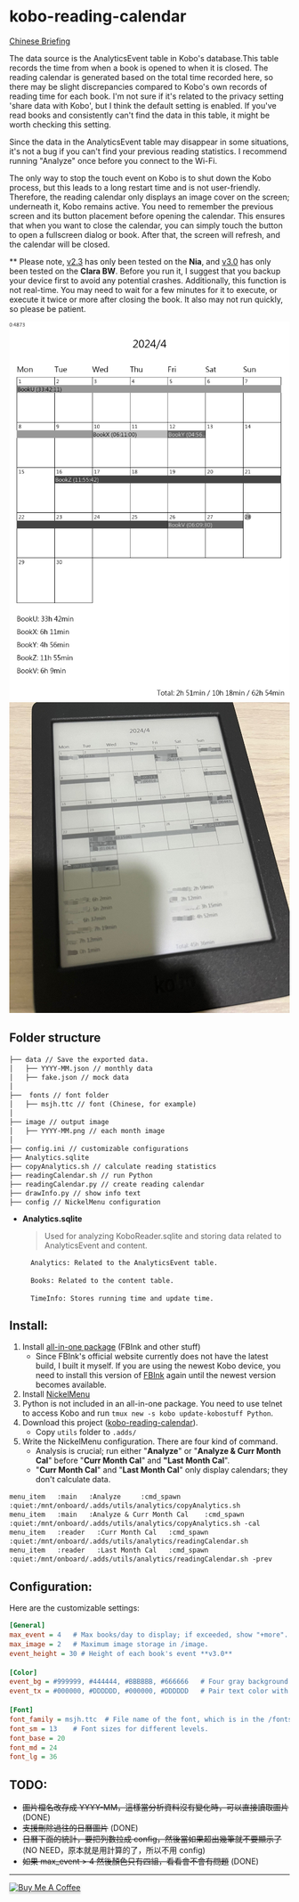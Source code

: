 # kobo-reading-calendar

[Chinese Briefing](https://medium.com/@hsuan9522/kobo-reading-calendar-a49f3379935b)

The data source is the AnalyticsEvent table in Kobo's database.This table records the time from when a book is opened to when it is closed. The reading calendar is generated based on the total time recorded here, so there may be slight discrepancies compared to Kobo's own records of reading time for each book.
I'm not sure if it's related to the privacy setting 'share data with Kobo', but I think the default setting is enabled. If you've read books and consistently can't find the data in this table, it might be worth checking this setting.

Since the data in the AnalyticsEvent table may disappear in some situations, it's not a bug if you can't find your previous reading statistics.
I recommend running "Analyze" once before you connect to the Wi-Fi.

The only way to stop the touch event on Kobo is to shut down the Kobo process, but this leads to a long restart time and is not user-friendly. Therefore, the reading calendar only displays an image cover on the screen; underneath it, Kobo remains active. You need to remember the previous screen and its button placement before opening the calendar. This ensures that when you want to close the calendar, you can simply touch the button to open a fullscreen dialog or book. After that, the screen will refresh, and the calendar will be closed.

** Please note, [v2.3](https://github.com/hsuan9522/kobo-reading-calendar/releases/tag/v2.3) has only been tested on the **Nia**, and [v3.0](https://github.com/hsuan9522/kobo-reading-calendar/releases/tag/v3.0) has only been tested on the **Clara BW**.
Before you run it, I suggest that you backup your device first to avoid any potential crashes. Additionally, this function is not real-time. You may need to wait for a few minutes for it to execute, or execute it twice or more after closing the book. It also may not run quickly, so please be patient.

![example](https://raw.githubusercontent.com/hsuan9522/kobo-reading-calendar/master/image/2024-03.png)
![real on kobo](https://github.com/hsuan9522/kobo-reading-calendar/blob/master/image/real.jpg)

## Folder structure
```
├── data // Save the exported data.
│   ├── YYYY-MM.json // monthly data
│   ├── fake.json // mock data
│  
├──  fonts // font folder
│   ├── msjh.ttc // font (Chinese, for example)
│  
├── image // output image
│   ├── YYYY-MM.png // each month image
│ 
├── config.ini // customizable configurations
├── Analytics.sqlite
├── copyAnalytics.sh // calculate reading statistics
├── readingCalendar.sh // run Python
├── readingCalendar.py // create reading calendar
├── drawInfo.py // show info text
├── config // NickelMenu configuration
```


* **Analytics.sqlite**
    > Used for analyzing KoboReader.sqlite and storing data related to AnalyticsEvent and content.

        Analytics: Related to the AnalyticsEvent table.
        
        Books: Related to the content table.

        TimeInfo: Stores running time and update time.

## Install:
1. Install [all-in-one package](https://www.mobileread.com/forums/showthread.php?t=254214) (FBInk and other stuff)
    * Since FBInk's official website currently does not have the latest build, I built it myself. If you are using the newest Kobo device, you need to install this version of [FBInk](https://github.com/hsuan9522/kobo-reading-calendar/raw/feature/kobo-clara-bw/KoboRoot.tgz) again until the newest version becomes available.
2. Install [NickelMenu](https://pgaskin.net/NickelMenu/)
3. Python is not included in an all-in-one package. You need to use telnet to access Kobo and run `tmux new -s kobo update-kobostuff Python`.
4. Download this project ([kobo-reading-calendar](https://github.com/hsuan9522/kobo-reading-calendar/releases)).
	*  Copy `utils` folder to `.adds/`
5. Write the NickelMenu configuration. There are four kind of command.
    * Analysis is crucial; run either "**Analyze**" or "**Analyze & Curr Month Cal**" before "**Curr Month Cal**" and **"Last Month Cal**".
    * "**Curr Month Cal**" and "**Last Month Cal**" only display calendars; they don't calculate data.
```
menu_item   :main   :Analyze     :cmd_spawn      :quiet:/mnt/onboard/.adds/utils/analytics/copyAnalytics.sh   
menu_item   :main   :Analyze & Curr Month Cal    :cmd_spawn      :quiet:/mnt/onboard/.adds/utils/analytics/copyAnalytics.sh -cal
menu_item   :reader   :Curr Month Cal   :cmd_spawn  :quiet:/mnt/onboard/.adds/utils/analytics/readingCalendar.sh
menu_item   :reader   :Last Month Cal   :cmd_spawn  :quiet:/mnt/onboard/.adds/utils/analytics/readingCalendar.sh -prev
```

## Configuration:
Here are the customizable settings:

```ini
[General]
max_event = 4	# Max books/day to display; if exceeded, show "+more".
max_image = 2   # Maximum image storage in /image.
event_height = 30 # Height of each book's event **v3.0**

[Color]
event_bg = #999999, #444444, #BBBBBB, #666666	# Four gray background for events.
event_tx = #000000, #DDDDDD, #000000, #DDDDDD	# Pair text color with event_bg, e.g., #999999 background with #000000 text.

[Font]
font_family = msjh.ttc	# File name of the font, which is in the /fonts folder.
font_sm = 13	# Font sizes for different levels.
font_base = 20
font_md = 24
font_lg = 36
```

## TODO:
* ~~圖片檔名改存成 YYYY-MM，這樣當分析資料沒有變化時，可以直接讀取圖片~~ (DONE)
* ~~支援刪除過往的日曆圖片~~ (DONE)
* ~~日曆下面的統計，要把列數拉成 config，然後當如果超出幾筆就不要顯示了~~ (NO NEED，原本就是用計算的了，所以不用 config)
* ~~如果 max_event > 4 然後顏色只有四組，看看會不會有問題~~ (DONE)


---

<a href="https://www.buymeacoffee.com/hsuan" target="_blank"><img src="https://cdn.buymeacoffee.com/buttons/v2/default-yellow.png" alt="Buy Me A Coffee" style="height: 41px !important;width: 165px !important;box-shadow: 0px 3px 2px 0px rgba(190, 190, 190, 0.5) !important;-webkit-box-shadow: 0px 3px 2px 0px rgba(190, 190, 190, 0.5) !important;" ></a>
